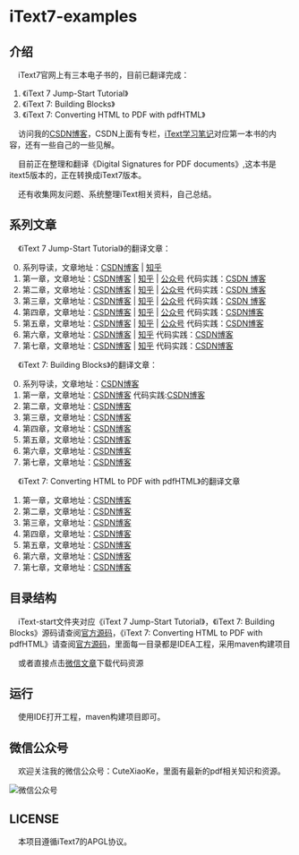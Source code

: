 # iText7-examples

## 介绍

&nbsp;&nbsp;&nbsp;&nbsp;iText7官网上有三本电子书的，目前已翻译完成：  

1. 《iText 7 Jump-Start Tutorial》
2. 《iText 7: Building Blocks》
3. 《iText 7: Converting HTML to PDF with pdfHTML》  

&nbsp;&nbsp;&nbsp;&nbsp;访问我的[CSDN博客](https://blog.csdn.net/u012397189)，CSDN上面有专栏，[iText学习笔记](https://blog.csdn.net/u012397189/category_9270695.html
)对应第一本书的内容，还有一些自己的一些见解。

&nbsp;&nbsp;&nbsp;&nbsp;目前正在整理和翻译《Digital Signatures for PDF documents》,这本书是itext5版本的，正在转换成iText7版本。

&nbsp;&nbsp;&nbsp;&nbsp;还有收集网友问题、系统整理iText相关资料，自己总结。


## 系列文章

&nbsp;&nbsp;&nbsp;&nbsp;《iText 7 Jump-Start Tutorial》的翻译文章：

0. 系列导读，文章地址：[CSDN博客](https://blog.csdn.net/u012397189/article/details/52161418) | [知乎](https://zhuanlan.zhihu.com/p/375104044)
1. 第一章，文章地址：[CSDN博客](https://blog.csdn.net/u012397189/article/details/52161461) | [知乎](https://zhuanlan.zhihu.com/p/375109293) | [公众号](https://mp.weixin.qq.com/s/O7B6o_9bnvcsEaqBLmtlWA)  代码实践：[CSDN
博客](https://blog.csdn.net/u012397189/article/details/74926755) 
2. 第二章，文章地址：[CSDN博客](https://blog.csdn.net/u012397189/article/details/76726576) | [知乎](https://zhuanlan.zhihu.com/p/393654915) | [公众号](https://mp.weixin.qq.com/s/83IKa_Vr32Wy2K2tq_VjAA)  代码实践：[CSDN
博客](https://blog.csdn.net/u012397189/article/details/77119609) 
3. 第三章，文章地址：[CSDN博客](https://blog.csdn.net/u012397189/article/details/77540464) | [知乎](https://zhuanlan.zhihu.com/p/397083648) | [公众号](https://mp.weixin.qq.com/s/d3T97V6jUV7cox4aeZ7MAQ)  代码实践：[CSDN
博客](https://blog.csdn.net/u012397189/article/details/77541052)
4. 第四章，文章地址：[CSDN博客](https://blog.csdn.net/u012397189/article/details/77942866) | [知乎](https://zhuanlan.zhihu.com/p/462476906) | [公众号](https://mp.weixin.qq.com/s/tEU1UoVSHmWOvzcaq-9L1A)   代码实践：[CSDN博客](https://blog.csdn.net/u012397189/article/details/77945763) 
5. 第五章，文章地址：[CSDN博客](https://blog.csdn.net/u012397189/article/details/78558619) | [知乎](https://zhuanlan.zhihu.com/p/481364611) | [公众号](https://mp.weixin.qq.com/s/RIHeJQMqxyT9BSz2UUvbRQ)   代码实践：[CSDN博客](https://blog.csdn.net/u012397189/article/details/78559277) 
6. 第六章，文章地址：[CSDN博客](https://blog.csdn.net/u012397189/article/details/78742207) | [知乎](https://zhuanlan.zhihu.com/p/586693000)   代码实践：[CSDN博客](https://blog.csdn.net/u012397189/article/details/78745027)
7. 第七章，文章地址：[CSDN博客](https://blog.csdn.net/u012397189/article/details/78882454) | [知乎](https://zhuanlan.zhihu.com/p/587443224)   代码实践：[CSDN博客](https://blog.csdn.net/u012397189/article/details/78885790)

&nbsp;&nbsp;&nbsp;&nbsp;《iText 7: Building Blocks》的翻译文章：

0. 系列导读，文章地址：[CSDN博客](https://blog.csdn.net/u012397189/article/details/79834501) 
1. 第一章，文章地址：[CSDN博客](https://blog.csdn.net/u012397189/article/details/79888252)  代码实践:[CSDN博客](https://blog.csdn.net/u012397189/article/details/79915660)
2. 第二章，文章地址：[CSDN博客](https://blog.csdn.net/u012397189/article/details/91346951)
3. 第三章，文章地址：[CSDN博客](https://blog.csdn.net/u012397189/article/details/117649650)
4. 第四章，文章地址：[CSDN博客](https://blog.csdn.net/u012397189/article/details/125724156)
5. 第五章，文章地址：[CSDN博客](https://blog.csdn.net/u012397189/article/details/126345744)
6. 第六章，文章地址：[CSDN博客](https://blog.csdn.net/u012397189/article/details/126645769)
7. 第七章，文章地址：[CSDN博客](https://blog.csdn.net/u012397189/article/details/126837712)

&nbsp;&nbsp;&nbsp;&nbsp;《iText 7: Converting HTML to PDF with pdfHTML》的翻译文章

1. 第一章，文章地址：[CSDN博客](https://blog.csdn.net/u012397189/article/details/127058001)
2. 第二章，文章地址：[CSDN博客](https://blog.csdn.net/u012397189/article/details/127150134)
3. 第三章，文章地址：[CSDN博客](https://blog.csdn.net/u012397189/article/details/127394654)
4. 第四章，文章地址：[CSDN博客](https://blog.csdn.net/u012397189/article/details/127683350)
5. 第五章，文章地址：[CSDN博客](https://blog.csdn.net/u012397189/article/details/127976075)
6. 第六章，文章地址：[CSDN博客](https://blog.csdn.net/u012397189/article/details/128039175)
7. 第七章，文章地址：[CSDN博客](https://blog.csdn.net/u012397189/article/details/128136342)

## 目录结构

&nbsp;&nbsp;&nbsp;&nbsp;iText-start文件夹对应《iText 7 Jump-Start Tutorial》，《iText 7: Building Blocks》源码请查阅[官方源码](https://github.com/itext/i7js-highlevel)，《iText 7: Converting
 HTML to
 PDF with
 pdfHTML》请查阅[官方源码](https://github.com/itext/i7js-examples)，里面每一目录都是IDEA工程，采用maven构建项目
 
 &nbsp;&nbsp;&nbsp;&nbsp;或者直接点击[微信文章](https://mp.weixin.qq.com/s/wCcyLlLqOhay00lzuSsEUg)下载代码资源

## 运行

&nbsp;&nbsp;&nbsp;&nbsp;使用IDE打开工程，maven构建项目即可。

## 微信公众号

&nbsp;&nbsp;&nbsp;&nbsp;欢迎关注我的微信公众号：CuteXiaoKe，里面有最新的pdf相关知识和资源。

![微信公众号](http://oss.cuteke.cn/%E5%BE%AE%E4%BF%A1%E5%85%AC%E4%BC%97%E5%8F%B7.png)

## LICENSE

&nbsp;&nbsp;&nbsp;&nbsp;本项目遵循iText7的APGL协议。